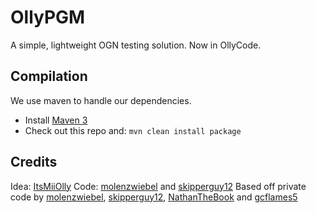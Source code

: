 OllyPGM
=======

A simple, lightweight OGN testing solution. Now in OllyCode.

Compilation
-----------
We use maven to handle our dependencies.

* Install [Maven 3](http://maven.apache.org/download.html)
* Check out this repo and: `mvn clean install package`

Credits
-------
Idea: [ItsMiiOlly](http://github.com/ItsMiiOlly)
Code: [molenzwiebel](http://github.com/molenzwiebel) and [skipperguy12](http://github.com/skipperguy12)
Based off private code by [molenzwiebel](http://github.com/molenzwiebel), [skipperguy12](http://github.com/skipperguy12), [NathanTheBook](http://github.com/NathanTheBook) and [gcflames5](http://github.com/gcflames5)
